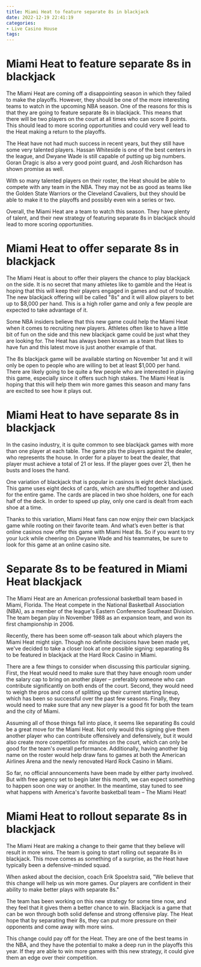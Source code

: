 ```yaml
---
title: Miami Heat to feature separate 8s in blackjack
date: 2022-12-19 22:41:19
categories:
- Live Casino House
tags:
---
```



#  Miami Heat to feature separate 8s in blackjack

The Miami Heat are coming off a disappointing season in which they failed to make the playoffs. However, they should be one of the more interesting teams to watch in the upcoming NBA season. One of the reasons for this is that they are going to feature separate 8s in blackjack.
This means that there will be two players on the court at all times who can score 8 points. This should lead to more scoring opportunities and could very well lead to the Heat making a return to the playoffs.

The Heat have not had much success in recent years, but they still have some very talented players. Hassan Whiteside is one of the best centers in the league, and Dwyane Wade is still capable of putting up big numbers. Goran Dragic is also a very good point guard, and Josh Richardson has shown promise as well.

With so many talented players on their roster, the Heat should be able to compete with any team in the NBA. They may not be as good as teams like the Golden State Warriors or the Cleveland Cavaliers, but they should be able to make it to the playoffs and possibly even win a series or two.

Overall, the Miami Heat are a team to watch this season. They have plenty of talent, and their new strategy of featuring separate 8s in blackjack should lead to more scoring opportunities.

#  Miami Heat to offer separate 8s in blackjack

The Miami Heat is about to offer their players the chance to play blackjack on the side. It is no secret that many athletes like to gamble and the Heat is hoping that this will keep their players engaged in games and out of trouble. The new blackjack offering will be called "8s" and it will allow players to bet up to $8,000 per hand. This is a high roller game and only a few people are expected to take advantage of it.

Some NBA insiders believe that this new game could help the Miami Heat when it comes to recruiting new players. Athletes often like to have a little bit of fun on the side and this new blackjack game could be just what they are looking for. The Heat has always been known as a team that likes to have fun and this latest move is just another example of that.

The 8s blackjack game will be available starting on November 1st and it will only be open to people who are willing to bet at least $1,000 per hand. There are likely going to be quite a few people who are interested in playing this game, especially since it offers such high stakes. The Miami Heat is hoping that this will help them win more games this season and many fans are excited to see how it plays out.

#  Miami Heat to have separate 8s in blackjack

In the casino industry, it is quite common to see blackjack games with more than one player at each table. The game pits the players against the dealer, who represents the house. In order for a player to beat the dealer, that player must achieve a total of 21 or less. If the player goes over 21, then he busts and loses the hand.

One variation of blackjack that is popular in casinos is eight deck blackjack. This game uses eight decks of cards, which are shuffled together and used for the entire game. The cards are placed in two shoe holders, one for each half of the deck. In order to speed up play, only one card is dealt from each shoe at a time.

Thanks to this variation, Miami Heat fans can now enjoy their own blackjack game while rooting on their favorite team. And what’s even better is that online casinos now offer this game with Miami Heat 8s. So if you want to try your luck while cheering on Dwyane Wade and his teammates, be sure to look for this game at an online casino site.

#  Separate 8s to be featured in Miami Heat blackjack

The Miami Heat are an American professional basketball team based in Miami, Florida. The Heat compete in the National Basketball Association (NBA), as a member of the league's Eastern Conference Southeast Division. The team began play in November 1988 as an expansion team, and won its first championship in 2006.

Recently, there has been some off-season talk about which players the Miami Heat might sign. Though no definite decisions have been made yet, we've decided to take a closer look at one possible signing: separating 8s to be featured in blackjack at the Hard Rock Casino in Miami.

There are a few things to consider when discussing this particular signing. First, the Heat would need to make sure that they have enough room under the salary cap to bring on another player – preferably someone who can contribute significantly on both ends of the court. Second, they would need to weigh the pros and cons of splitting up their current starting lineup, which has been so successful over the past few seasons. Finally, they would need to make sure that any new player is a good fit for both the team and the city of Miami.

Assuming all of those things fall into place, it seems like separating 8s could be a great move for the Miami Heat. Not only would this signing give them another player who can contribute offensively and defensively, but it would also create more competition for minutes on the court, which can only be good for the team's overall performance. Additionally, having another big name on the roster would help draw fans to games at both the American Airlines Arena and the newly renovated Hard Rock Casino in Miami.

So far, no official announcements have been made by either party involved. But with free agency set to begin later this month, we can expect something to happen soon one way or another. In the meantime, stay tuned to see what happens with America's favorite basketball team – The Miami Heat!

#  Miami Heat to rollout separate 8s in blackjack

The Miami Heat are making a change to their game that they believe will result in more wins. The team is going to start rolling out separate 8s in blackjack. This move comes as something of a surprise, as the Heat have typically been a defensive-minded squad.

When asked about the decision, coach Erik Spoelstra said, "We believe that this change will help us win more games. Our players are confident in their ability to make better plays with separate 8s."

The team has been working on this new strategy for some time now, and they feel that it gives them a better chance to win. Blackjack is a game that can be won through both solid defense and strong offensive play. The Heat hope that by separating their 8s, they can put more pressure on their opponents and come away with more wins.

This change could pay off for the Heat. They are one of the best teams in the NBA, and they have the potential to make a deep run in the playoffs this year. If they are able to win more games with this new strategy, it could give them an edge over their competition.